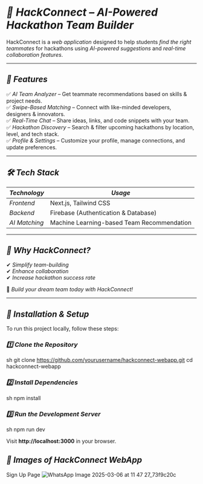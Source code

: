 # *🚀 HackConnect – AI-Powered Hackathon Team Builder*  

HackConnect is a *web application* designed to help students *find the right teammates* for hackathons using *AI-powered suggestions* and *real-time collaboration features*.  

---

## *🔹 Features*  
✅ *AI Team Analyzer* – Get teammate recommendations based on skills & project needs.  
✅ *Swipe-Based Matching* – Connect with like-minded developers, designers & innovators.  
✅ *Real-Time Chat* – Share ideas, links, and code snippets with your team.  
✅ *Hackathon Discovery* – Search & filter upcoming hackathons by location, level, and tech stack.  
✅ *Profile & Settings* – Customize your profile, manage connections, and update preferences.  

---

## *🛠 Tech Stack*  

| *Technology*  | *Usage*  |
|---------------|------------|
| *Frontend*  | Next.js, Tailwind CSS  |
| *Backend*  | Firebase (Authentication & Database)  |
| *AI Matching*  | Machine Learning-based Team Recommendation  |

---

## *🎯 Why HackConnect?*  
✔ *Simplify team-building*  
✔ *Enhance collaboration*  
✔ *Increase hackathon success rate*  

🚀 *Build your dream team today with HackConnect!*  

---

## *📌 Installation & Setup*  
To run this project locally, follow these steps:  

### *1️⃣ Clone the Repository*  
sh
git clone https://github.com/yourusername/hackconnect-webapp.git
cd hackconnect-webapp


### *2️⃣ Install Dependencies*  
sh
npm install


### *3️⃣ Run the Development Server*  
sh
npm run dev

Visit **http://localhost:3000** in your browser.

## *📌 Images of HackConnect WebApp* 
Sign Up Page
![WhatsApp Image 2025-03-06 at 11 47 27_73f9c20c](https://github.com/user-attachments/assets/c596e26a-32a2-47ea-87b1-a068609568e5)
